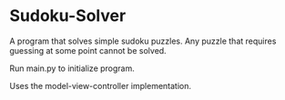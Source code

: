 # Sudoku-Solver
A program that solves simple sudoku puzzles.
Any puzzle that requires guessing at some point cannot be solved.

Run main.py to initialize program.

Uses the model-view-controller implementation.
